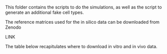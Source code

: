 This folder contains the scripts to do the simulations, as well as the script to generate an additional fake cell types.

The reference matrices used for the in silico data can be downloaded from Zenodo

LINK

The table below recapitulates where to download in vitro and in vivo data.